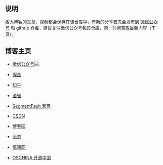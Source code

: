 ## 说明

各大博客的文章、视频都会保存在该仓库中，有新的分享首先会发布到 [微信公众号](https://gitee.com/liyongning/typora-image-bed/raw/master/202202051901281.jpg) 和 github 仓库，建议关注微信公众号和该仓库，第一时间获取最新内容（干货）。

## 博客主页

* [微信公众号](https://gitee.com/liyongning/typora-image-bed/raw/master/202202051901281.jpg)![](https://gitee.com/liyongning/typora-image-bed/raw/master/202202051901281.jpg)

* [掘金](https://juejin.cn/user/1028798616461326)
* [知乎](https://www.zhihu.com/people/3-63-67-11)
* [语雀](https://www.yuque.com/liyongning-xbmkt/kk2i0g)

* [SegmentFault 思否](https://segmentfault.com/u/liyongning_lyn/articles)

* [CSDN](https://blog.csdn.net/m0_66439275)
* [博客园](https://www.cnblogs.com/liyongning/)
* [简书](https://www.jianshu.com/u/83ae8409b409)
* [慕课网](https://www.imooc.com/u/index/articles)
* [OSCHINA 开源中国](https://www.imooc.com/u/index/articles)

